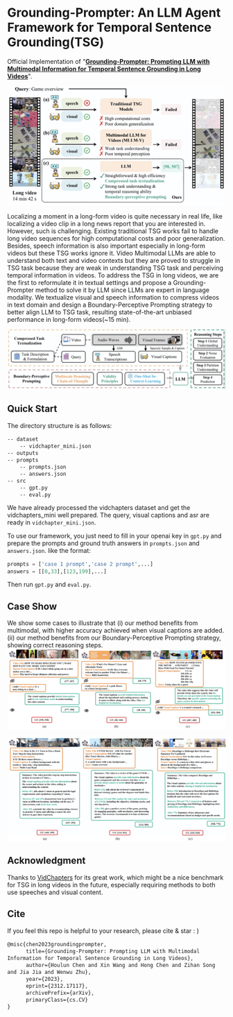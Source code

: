 # Grounding-Prompter: An LLM Agent Framework for Temporal Sentence Grounding(TSG)

Official Implementation of "[**Grounding-Prompter: Prompting LLM with Multimodal Information for Temporal Sentence Grounding in Long Videos**](https://arxiv.org/abs/2312.17117)".


![motivation](figures/motivation.jpg)

Localizing a moment in a long-form video is quite necessary in real life, like localizing a video clip in a long news report that you are interested in. However, such is challenging. Existing traditional TSG works fail to handle long video sequences for high computational costs and poor generalization. Besides, speech information is also important especially in long-form videos but these TSG works ignore it. Video Multimodal LLMs are able to understand both text and video contexts but they are proved to struggle in TSG task because they are weak in understanding TSG task and perceiving temporal information in videos. To address the TSG in long videos, we are the first to reformulate it in textual settings and propose a Grounding-Prompter method to solve it by LLM since LLMs are expert in language modality. We textualize visual and speech information to compress videos in text domain and design a Boundary-Perceptive Prompting strategy to better align LLM to TSG task, resulting state-of-the-art unbiased performance in long-form videos(~15 min).

![framework](figures/framework.jpg)

## Quick Start
The directory structure is as follows:
```
-- dataset
    -- vidchapter_mini.json
-- outputs
-- prompts
    -- prompts.json
    -- answers.json
-- src
    -- gpt.py
    -- eval.py
```

We have already processed the vidchapters dataset and get the vidchapters_mini well prepared. The query, visual captions and asr are ready in `vidchapter_mini.json`.

To use our framework, you just need to fill in your openai key in `gpt.py` and prepare the prompts and ground truth answers in `prompts.json` and `answers.json`. like the format:

```python
prompts = ['case 1 prompt','case 2 prompt',...]
answers = [[0,33],[123,199],...]
```
Then run `gpt.py` and `eval.py`.

## Case Show
We show some cases to illustrate that (i) our method benefits from multimodal, with higher accuracy achieved when visual captions are added. (ii) our method benefits from our Boundary-Perceptive Prompting strategy, showing correct reasoning steps.
![case1](figures/case1.jpg)

![case2](figures/case2.jpg)

## Acknowledgment
Thanks to [VidChapters](https://antoyang.github.io/vidchapters.html) for its great work, which might be a nice benchmark for TSG in long videos in the future, especially requiring methods to both use speeches and visual content.


## Cite
If you feel this repo is helpful to your research, please cite & star : )
```
@misc{chen2023groundingprompter,
      title={Grounding-Prompter: Prompting LLM with Multimodal Information for Temporal Sentence Grounding in Long Videos}, 
      author={Houlun Chen and Xin Wang and Hong Chen and Zihan Song and Jia Jia and Wenwu Zhu},
      year={2023},
      eprint={2312.17117},
      archivePrefix={arXiv},
      primaryClass={cs.CV}
}
```
